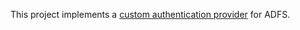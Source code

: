 This project implements a [custom authentication provider](https://msdn.microsoft.com/en-us/library/dn783423.aspx)
for ADFS.
